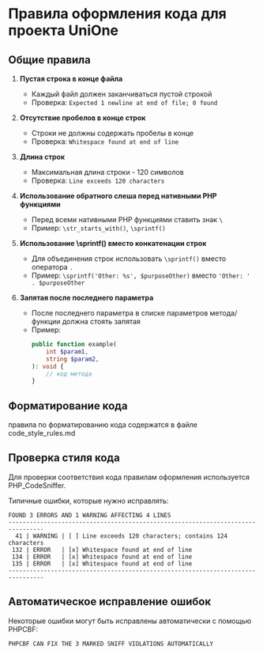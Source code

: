 # Правила оформления кода для проекта UniOne

## Общие правила

1. **Пустая строка в конце файла**
   - Каждый файл должен заканчиваться пустой строкой
   - Проверка: `Expected 1 newline at end of file; 0 found`

2. **Отсутствие пробелов в конце строк**
   - Строки не должны содержать пробелы в конце
   - Проверка: `Whitespace found at end of line`

3. **Длина строк**
   - Максимальная длина строки - 120 символов
   - Проверка: `Line exceeds 120 characters`

4. **Использование обратного слеша перед нативными PHP функциями**
   - Перед всеми нативными PHP функциями ставить знак `\`
   - Пример: `\str_starts_with()`, `\sprintf()`

5. **Использование \sprintf() вместо конкатенации строк**
   - Для объединения строк использовать `\sprintf()` вместо оператора `.`
   - Пример: `\sprintf('Other: %s', $purposeOther)` вместо `'Other: ' . $purposeOther`

6. **Запятая после последнего параметра**
   - После последнего параметра в списке параметров метода/функции должна стоять запятая
   - Пример:
     ```php
     public function example(
         int $param1,
         string $param2,
     ): void {
         // код метода
     }
     ```

## Форматирование кода

правила по форматированию кода содержатся в файле code_style_rules.md

## Проверка стиля кода

Для проверки соответствия кода правилам оформления используется PHP_CodeSniffer.

Типичные ошибки, которые нужно исправлять:
```
FOUND 3 ERRORS AND 1 WARNING AFFECTING 4 LINES
--------------------------------------------------------------------------------
  41 | WARNING | [ ] Line exceeds 120 characters; contains 124 characters
 132 | ERROR   | [x] Whitespace found at end of line
 134 | ERROR   | [x] Whitespace found at end of line
 135 | ERROR   | [x] Whitespace found at end of line
--------------------------------------------------------------------------------
```

## Автоматическое исправление ошибок

Некоторые ошибки могут быть исправлены автоматически с помощью PHPCBF:
```
PHPCBF CAN FIX THE 3 MARKED SNIFF VIOLATIONS AUTOMATICALLY
```
